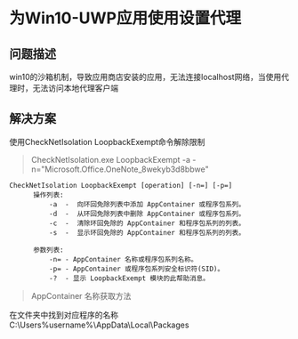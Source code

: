 # 为Win10-UWP应用使用设置代理

## 问题描述 

win10的沙箱机制，导致应用商店安装的应用，无法连接localhost网络，当使用代理时，无法访问本地代理客户端

## 解决方案

使用CheckNetIsolation LoopbackExempt命令解除限制

> CheckNetIsolation.exe LoopbackExempt -a -n="Microsoft.Office.OneNote_8wekyb3d8bbwe"

```
CheckNetIsolation LoopbackExempt [operation] [-n=] [-p=]
      操作列表:
          -a  -  向环回免除列表中添加 AppContainer 或程序包系列。
          -d  -  从环回免除列表中删除 AppContainer 或程序包系列。
          -c  -  清除环回免除的 AppContainer 和程序包系列的列表。
          -s  -  显示环回免除的 AppContainer 和程序包系列的列表。

      参数列表:
          -n= - AppContainer 名称或程序包系列名称。
          -p= - AppContainer 或程序包系列安全标识符(SID)。
          -?  - 显示 LoopbackExempt 模块的此帮助消息。
```
> AppContainer 名称获取方法

在文件夹中找到对应程序的名称 
C:\Users\%username%\AppData\Local\Packages

